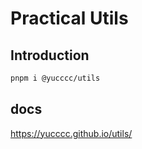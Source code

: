 # Practical Utils

## Introduction

```bash
pnpm i @yucccc/utils
```

## docs

https://yucccc.github.io/utils/
